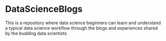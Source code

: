 # DataScienceBlogs
This is a repository where data science beginners can learn and understand a typical data science workflow through the blogs and experiences shared by the budding data scientists
